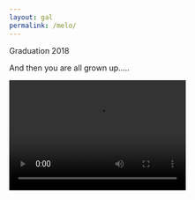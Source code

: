 ```yaml
---
layout: gal
permalink: /melo/
---
```

Graduation 2018

And then you are all grown up.....


<video src="https://video-ort2-1.xx.fbcdn.net/v/t42.3356-2/33583965_10214002983142095_1369235256137220096_n.mp4/video-1527523786.mp4?_nc_cat=0&vabr=1053427&oh=a0946591912b32fa4ce89236770fa053&oe=5B1C9A1E&dl=1" width="320" height="200" controls preload></video>
